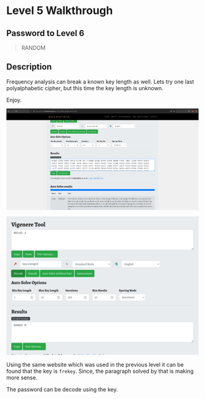 # Level 5 Walkthrough

## Password to Level 6
> RANDOM

## Description

Frequency analysis can break a known key length as well.  Lets try one
last polyalphabetic cipher, but this time the key length is unknown.


Enjoy.

![](https://github.com/Akhilstaar/HackIT_22/blob/main/Assignment_4/210667_Nikhil_Meena/Krypton/assets/Lv5.png)

![](https://github.com/Akhilstaar/HackIT_22/blob/main/Assignment_4/210667_Nikhil_Meena/Krypton/assets/Lv5_2.png)

Using the same website which was used in the previous level it can be found that the key is `frekey`. Since, the paragraph solved by that is making more sense.

The password can be decode using the key.
